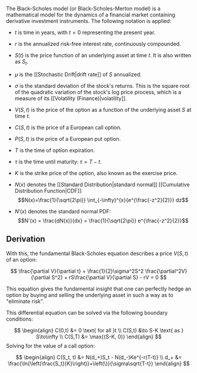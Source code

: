 The Black-Scholes model (or Black-Scholes-Merton model) is a mathematical model for the dynamics of a financial market containing derivative investment instruments. The following notation is applied:

- $t$ is time in years, with $t=0$ representing the present year.
- $r$ is the annualized risk-free interest rate, continuously compounded.
- $S(t)$ is the price function of an underlying asset at time $t$. It is also written as $S_t$.
- $\mu$ is the [[Stochastic Drift|drift rate]] of $S$ annualized.
- $\sigma$ is the standard deviation of the stock's returns. This is the square root of the quadratic variation of the stock's log price process, which is a measure of its [[Volatility (Finance)|volatility]].
- $V(S,t)$ is the price of the option as a function of the underlying asset $S$ at time $t$.
- $C(S,t)$ is the price of a European call option.
- $P(S,t)$ is the price of a European put option.
- $T$ is the time of option expiration.
- $\tau$ is the time until maturity: $\tau=T-t$.
- $K$ is the strike price of the option, also known as the exercise price.

- $N(x)$ denotes the [[Standard Distribution|standard normal]] [[Cumulative Distribution Function|CDF]]: $$N(x)=\frac{1}{\sqrt{2\pi}} \int_{-\infty}^{x}{e^{\frac{-z^2}{2}}} dz$$

- $N'(x)$ denotes the standard normal PDF: $$N'(x) = \frac{dN(x)}{dx} = \frac{1}{\sqrt{2\pi}} e^{\frac{-z^2}{2}}$$

## Derivation

With this, the fundamental Black-Scholes equation describes a price $V(S,t)$ of an option:

$$
\frac{\partial V}{\partial t} + \frac{1}{2}\sigma^2S^2 \frac{\partial^2V}{\partial S^2} + rS\frac{\partial V}{\partial S} - rV = 0
$$

This equation gives the fundamental insight that one can perfectly hedge an option by buying and selling the underlying asset in such a way as to "eliminate risk".

This differential equation can be solved via the following boundary conditions:

$$
\begin{align}
C(0,t) &= 0 \text{ for all }t \\
C(S,t) &\to S-K \text{ as } S\to\infty \\
C(S,T) &= \max{(S-K, 0)}
\end{align}
$$
Solving for the value of a call option:

$$
\begin{align}
C(S_t, t) &= N(d_+)S_t - N(d_-)Ke^{-r(T-t)} \\
d_+ &= \frac{\ln{\left(\frac{S_t}{K}\right)}+\left(\)}{\sigma\sqrt{T-t}}
\end{align}
$$